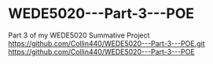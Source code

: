 # WEDE5020---Part-3---POE
Part 3 of my WEDE5020 Summative Project
https://github.com/Collin440/WEDE5020---Part-3---POE.git
https://github.com/Collin440/WEDE5020---Part-3---POE
